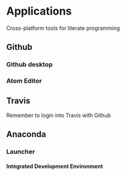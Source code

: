 # Applications

Cross-platform tools for literate programming

## Github



### Github desktop

### Atom Editor

## Travis

Remember to login into Travis with Github

## Anaconda

### Launcher

#### Integrated Development Environment
